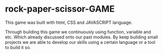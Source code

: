 # rock-paper-scissor-GAME
This game was built with html, CSS and JAVASCRIPT language. 

Through building this game we continuously using function, variable and etc.
Which already discussed onto our past modules. By keep building small projects
we are able to develop our skills using a certain language or a tool to build it so.
